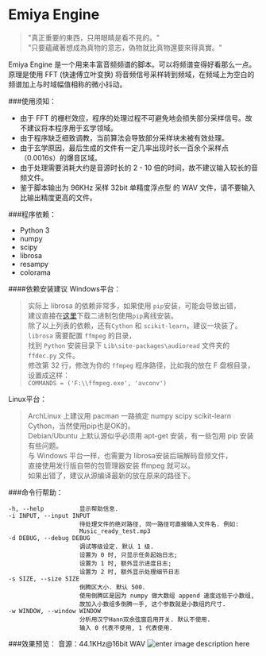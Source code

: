 # Emiya Engine 

> "真正重要的東西，只用眼睛是看不見的。"  
> "只要蘊藏著想成為真物的意志，偽物就比真物還要來得真實。"  

Emiya Engine 是一个用来丰富音频频谱的脚本。可以将频谱变得好看那么一点。  
原理是使用 FFT (快速傅立叶变换) 将音频信号采样转到频域，在频域上为空白的频谱加上与时域幅值相称的微小抖动。

###使用须知：

 -  由于 FFT 的栅栏效应，程序的处理过程不可避免地会损失部分采样信号。故不建议将本程序用于玄学领域。
 -  由于程序缺乏细致调教，当前算法会导致部分采样块未被有效处理。
 -  由于玄学原因，最后生成的文件有一定几率出现时长一百余个采样点（0.0016s）的爆音区域。
 -  由于处理需要消耗大约是音源时长的 2 - 10 倍的时间，故不建议输入较长的音频文件。
 -  鉴于脚本输出为 96KHz 采样 32bit 单精度浮点型 的 WAV 文件，请不要输入比输出精度更高的文件。

###程序依赖：

 - Python 3
 - numpy
 - scipy
 - librosa
 - resampy
 - colorama

####依赖安装建议
Windows平台：

> 实际上 librosa 的依赖非常多，如果使用 `pip`安装，可能会导致出错，  
> 建议直接在[这里](http://www.lfd.uci.edu/~gohlke/pythonlibs/)下载二进制包使用`pip`离线安装。  
> 除了以上列表的依赖，还有`Cython` 和 `scikit-learn`，建议一块装了。  
> `librosa` 需要配置 `ffmpeg` 的目录，  
> 找到 `Python` 安装目录下 `Lib\site-packages\audioread` 文件夹的 `ffdec.py` 文件。  
> 修改第 32 行，修改为你的 `ffmpeg` 程序路径，比如我的放在 F 盘根目录，设置成这样：  
> `COMMANDS = ('F:\\ffmpeg.exe', 'avconv')`  

Linux平台：

> ArchLinux 上建议用 pacman 一路搞定 numpy scipy scikit-learn Cython，当然使用pip也是OK的。  
> Debian/Ubuntu 上默认源似乎必须用 apt-get 安装，有一些包用 pip 安装有些问题。  
> 与 Windows 平台一样，也需要为 librosa安装后端解码音频文件，  
> 直接使用发行版自带的包管理器安装 ffmpeg 就可以。  
> 如果出错了，建议从源编译最新的放在原来的路径下。  

###命令行帮助：

    -h, --help          显示帮助信息.
    -i INPUT, --input INPUT
                        待处理文件的绝对路径, 同一路径可直接输入文件名. 例如:
                        Music_ready_test.mp3
    -d DEBUG, --debug DEBUG
                        调试等级设定. 默认 1 级.
                        设置为 0 时, 只显示任务起始日志;
                        设置为 1 时, 额外显示进度日志;
                        设置为 2 时, 额外显示处理细节日志
    -s SIZE, --size SIZE
                        倒腾区大小. 默认 500.
                        使用倒腾区是因为 numpy 做大数组 append 速度远低于小数组,
                        故加入小数组多倒腾一手, 这个参数就是小数组的尺寸.
    -w WINDOW, --window WINDOW
                        分析用汉宁Hann双余弦窗启用开关. 默认不使用.
                        输入 0 代表不使用, 1 代表使用.

###效果预览：
音源：44.1KHz@16bit WAV
![enter image description here](https://i.imgur.com/VU9Obqw.jpg)

